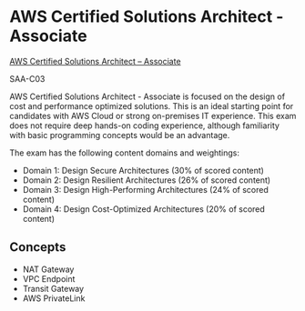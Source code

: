 # AWS Certified Solutions Architect - Associate

[AWS Certified Solutions Architect – Associate](https://aws.amazon.com/certification/certified-solutions-architect-associate/)

SAA-C03

AWS Certified Solutions Architect - Associate is focused on the design of cost and performance optimized solutions. This is an ideal starting point for candidates with AWS Cloud or strong on-premises IT experience. This exam does not require deep hands-on coding experience, although familiarity with basic programming concepts would be an advantage.

The exam has the following content domains and weightings:

- Domain 1: Design Secure Architectures (30% of scored content)
- Domain 2: Design Resilient Architectures (26% of scored content)
- Domain 3: Design High-Performing Architectures (24% of scored content)
- Domain 4: Design Cost-Optimized Architectures (20% of scored content)

## Concepts

- NAT Gateway
- VPC Endpoint
- Transit Gateway
- AWS PrivateLink

